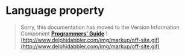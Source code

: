 <a href='Hidden comment: 
$Rev$
$Date$
'></a>

# Language property #

> Sorry, this documentation has moved to the Version Information Component **[Programmers' Guide](http://wiki.delphidabbler.com/index.php/Docs/TPJVersionInfoLanguage)** ![http://www.delphidabbler.com/img/markup/off-site.gif](http://www.delphidabbler.com/img/markup/off-site.gif)
